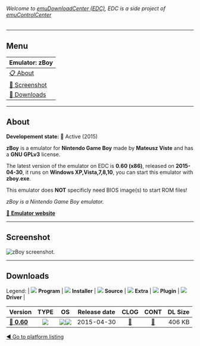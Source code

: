 ###### Welcome to [emuDownloadCenter (EDC)](https://github.com/PhoenixInteractiveNL/emuDownloadCenter/wiki/), EDC is a side project of [emuControlCenter](https://github.com/PhoenixInteractiveNL/emuControlCenter/wiki/)
***
## Menu
| **Emulator: zBoy** |
|:---------|
| [:clipboard: About](#about) |
| [:sunrise: Screenshot](#screenshot) |
| [:floppy_disk: Downloads](#downloads) |
***
## About
**Developement state:** :large_blue_circle: Active (2015)

**zBoy** is a emulator for **Nintendo Game Boy** made by **Mateusz Viste** and has a **GNU GPLv3** license.

The latest version of the emulator on EDC is **0.60 (x86)**, released on **2015-04-30**, it runs on **Windows XP,Vista,7,8,10**, you can start this emulator with **zboy.exe**.

This emulator does **NOT** specificly need BIOS image(s) to start ROM files!

_zBoy is a Nintendo Game Boy emulator._

[:link: **Emulator website**](http://zboy.sourceforge.net/)
***
## Screenshot
![](https://raw.githubusercontent.com/PhoenixInteractiveNL/emuDownloadCenter/master/hooks/zboy/emulator_screen_01.jpg "zBoy screenshot.")
***
## Downloads
Legend:
| ![](https://raw.githubusercontent.com/wiki/PhoenixInteractiveNL/emuDownloadCenter/images_misc/icon_program_24.png) **Program** | 
![](https://raw.githubusercontent.com/wiki/PhoenixInteractiveNL/emuDownloadCenter/images_misc/icon_installer_24.png) **Installer** | 
![](https://raw.githubusercontent.com/wiki/PhoenixInteractiveNL/emuDownloadCenter/images_misc/icon_source_code_24.png) **Source** | 
![](https://raw.githubusercontent.com/wiki/PhoenixInteractiveNL/emuDownloadCenter/images_misc/icon_extra_24.png) **Extra** | 
![](https://raw.githubusercontent.com/wiki/PhoenixInteractiveNL/emuDownloadCenter/images_misc/icon_plugin_24.png) **Plugin** | 
![](https://raw.githubusercontent.com/wiki/PhoenixInteractiveNL/emuDownloadCenter/images_misc/icon_driver_24.png) **Driver** | 
 
| Version | TYPE | OS | Release date | CLOG | CONT | DL Size |
|:--------|:----:|:--:|:------------:|:----:|:----:|--------:|
| [:floppy_disk: **0.60**](https://github.com/PhoenixInteractiveNL/edc-repo0003/raw/master/zboy/0.60.7z) | ![](https://raw.githubusercontent.com/wiki/PhoenixInteractiveNL/emuDownloadCenter/images_misc/icon_program_24.png) | ![](https://raw.githubusercontent.com/wiki/PhoenixInteractiveNL/emuDownloadCenter/images_misc/logo_windows_24.png)![](https://raw.githubusercontent.com/wiki/PhoenixInteractiveNL/emuDownloadCenter/images_misc/icon_32-bit_24.png) | 2015-04-30 | [:page_facing_up:](https://github.com/PhoenixInteractiveNL/edc-repo0003/blob/master/zboy/0.60_changelog.txt) | [:mag_right:](https://github.com/PhoenixInteractiveNL/edc-repo0003/blob/master/zboy/0.60_contents.txt) | 406 KB |

[:arrow_backward: Go to platform listing](https://github.com/PhoenixInteractiveNL/emuDownloadCenter/wiki/EDC-Platform-List)
